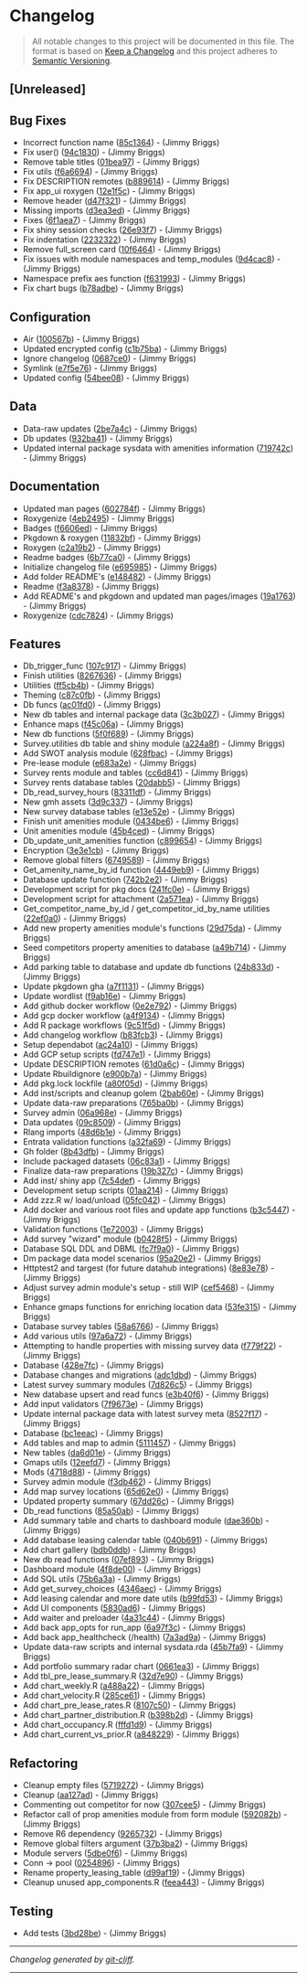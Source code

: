 # Changelog

> All notable changes to this project will be documented in this file. The format is based on
[Keep a Changelog](http://keepachangelog.com/) and this project adheres to
[Semantic Versioning](http://semver.org/).

## [Unreleased]

## Bug Fixes

- Incorrect function name ([85c1364](https://github.com/noclocks/gmhdatahub/commit/85c136488c745ce601add739f822e3c26f4512f3))  - (Jimmy Briggs)
- Fix user() ([94c1830](https://github.com/noclocks/gmhdatahub/commit/94c18306c9c0914ab6f552ae20c3b0785715e4a3))  - (Jimmy Briggs)
- Remove table titles ([01bea97](https://github.com/noclocks/gmhdatahub/commit/01bea97e8ea659e6c375e83c17811b031ea63779))  - (Jimmy Briggs)
- Fix utils ([f6a6694](https://github.com/noclocks/gmhdatahub/commit/f6a6694d7ad7ad656a5d0a80ecb62cb050c3d00d))  - (Jimmy Briggs)
- Fix DESCRIPTION remotes ([b889614](https://github.com/noclocks/gmhdatahub/commit/b889614ff0c1e00d574211cb5b60ff9919749592))  - (Jimmy Briggs)
- Fix app_ui roxygen ([12e1f5c](https://github.com/noclocks/gmhdatahub/commit/12e1f5c193423f6d026f6f85b49a8a4defb998d4))  - (Jimmy Briggs)
- Remove header ([d47f321](https://github.com/noclocks/gmhdatahub/commit/d47f32119945af56dff773478e06bd03bda282d7))  - (Jimmy Briggs)
- Missing imports ([d3ea3ed](https://github.com/noclocks/gmhdatahub/commit/d3ea3edcf604af9a255a5b9d7f7b09bd1c732418))  - (Jimmy Briggs)
- Fixes ([6f1aea7](https://github.com/noclocks/gmhdatahub/commit/6f1aea759153b812d1ea4c27966ef3c977812276))  - (Jimmy Briggs)
- Fix shiny session checks ([26e93f7](https://github.com/noclocks/gmhdatahub/commit/26e93f7ff5a87e6a20e36fd69210ef3cdf0d9fe5))  - (Jimmy Briggs)
- Fix indentation ([2232322](https://github.com/noclocks/gmhdatahub/commit/223232261b648f61e361bbea1fabb13857a920ac))  - (Jimmy Briggs)
- Remove full_screen card ([10f6464](https://github.com/noclocks/gmhdatahub/commit/10f6464c2f2e606988cd0bc8287fa7bbff1e3faf))  - (Jimmy Briggs)
- Fix issues with module namespaces and temp_modules ([9d4cac8](https://github.com/noclocks/gmhdatahub/commit/9d4cac8ea5ec12f51276c4d65b9f77de9c1ecc7b))  - (Jimmy Briggs)
- Namespace prefix aes function ([f631993](https://github.com/noclocks/gmhdatahub/commit/f631993220e5e9a5bf184cbec8da68a84a2ef6b7))  - (Jimmy Briggs)
- Fix chart bugs ([b78adbe](https://github.com/noclocks/gmhdatahub/commit/b78adbe4cd1b0a03174f4b70587ebd1b42b392a1))  - (Jimmy Briggs)

## Configuration

- Air ([100567b](https://github.com/noclocks/gmhdatahub/commit/100567bec93aa1ec75e095b0e2dbcc72b3345615))  - (Jimmy Briggs)
- Updated encrypted config ([c1b75ba](https://github.com/noclocks/gmhdatahub/commit/c1b75ba111e7f5e5e92a7c85d8b86748c867592f))  - (Jimmy Briggs)
- Ignore changelog ([0687ce0](https://github.com/noclocks/gmhdatahub/commit/0687ce019ddc82f7f6a411ba5f0a404e18834fda))  - (Jimmy Briggs)
- Symlink ([e7f5e76](https://github.com/noclocks/gmhdatahub/commit/e7f5e76e35e465bd7cb1e0f56b0334c1a50ffb0f))  - (Jimmy Briggs)
- Updated config ([54bee08](https://github.com/noclocks/gmhdatahub/commit/54bee083bc1a150b5b69408262077ebd018e8b4a))  - (Jimmy Briggs)

## Data

- Data-raw updates ([2be7a4c](https://github.com/noclocks/gmhdatahub/commit/2be7a4c92864961e337a91af804dda817833546b))  - (Jimmy Briggs)
- Db updates ([932ba41](https://github.com/noclocks/gmhdatahub/commit/932ba412622627797a76ef3523fa20d8b82deb30))  - (Jimmy Briggs)
- Updated internal package sysdata with amenities information ([719742c](https://github.com/noclocks/gmhdatahub/commit/719742ca2db6191d15a5d73c3a6ca878739c32a7))  - (Jimmy Briggs)

## Documentation

- Updated man pages ([602784f](https://github.com/noclocks/gmhdatahub/commit/602784ff9b9a61a0d7c7b083e7df3f10aa5d92d3))  - (Jimmy Briggs)
- Roxygenize ([4eb2495](https://github.com/noclocks/gmhdatahub/commit/4eb2495f7fd5e798c55ab887c4813590fbabc36d))  - (Jimmy Briggs)
- Badges ([f6606ed](https://github.com/noclocks/gmhdatahub/commit/f6606ed79457e51128b6fafa21ba88cd6cb290fa))  - (Jimmy Briggs)
- Pkgdown & roxygen ([11832bf](https://github.com/noclocks/gmhdatahub/commit/11832bfabcfe6ce478277727a38102ae0c164976))  - (Jimmy Briggs)
- Roxygen ([c2a19b2](https://github.com/noclocks/gmhdatahub/commit/c2a19b26bed7acee63f9fe36752c9db6bbc18447))  - (Jimmy Briggs)
- Readme badges ([6b77ca0](https://github.com/noclocks/gmhdatahub/commit/6b77ca072209e76c1f210f80b1e6b8f94e9330e6))  - (Jimmy Briggs)
- Initialize changelog file ([e695985](https://github.com/noclocks/gmhdatahub/commit/e695985115c39614c2338bd75ff7c2d432a20860))  - (Jimmy Briggs)
- Add folder README's ([e148482](https://github.com/noclocks/gmhdatahub/commit/e1484822d64c36fd86e3214f90d00f1cc8544aae))  - (Jimmy Briggs)
- Readme ([f3a8378](https://github.com/noclocks/gmhdatahub/commit/f3a8378609ed653d2481a2987877b843bb32f10a))  - (Jimmy Briggs)
- Add README's and pkgdown and updated man pages/images ([19a1763](https://github.com/noclocks/gmhdatahub/commit/19a1763dd8e0f50b59166afc9dce9e040be89efa))  - (Jimmy Briggs)
- Roxygenize ([cdc7824](https://github.com/noclocks/gmhdatahub/commit/cdc7824abc326400093cf57e08cb51a615c5bfae))  - (Jimmy Briggs)

## Features

- Db_trigger_func ([107c917](https://github.com/noclocks/gmhdatahub/commit/107c917ef6709e5972fd8b28dd7c980746aba7b4))  - (Jimmy Briggs)
- Finish utilities ([8267636](https://github.com/noclocks/gmhdatahub/commit/8267636576a256d216d865a57672fec9528dd928))  - (Jimmy Briggs)
- Utilities ([ff5cb4b](https://github.com/noclocks/gmhdatahub/commit/ff5cb4b5c6bd67676d6ce48d331e1363dab75989))  - (Jimmy Briggs)
- Theming ([c87c0fb](https://github.com/noclocks/gmhdatahub/commit/c87c0fbf96296ed0676f9ea921e7a83af0387794))  - (Jimmy Briggs)
- Db funcs ([ac01fd0](https://github.com/noclocks/gmhdatahub/commit/ac01fd001e7f789c82093942e3fcd8ca288ccaf7))  - (Jimmy Briggs)
- New db tables and internal package data ([3c3b027](https://github.com/noclocks/gmhdatahub/commit/3c3b027c6a2d398288677ab752870a4cdb5490ed))  - (Jimmy Briggs)
- Enhance maps ([f45c06a](https://github.com/noclocks/gmhdatahub/commit/f45c06aa5fffd5d7af5408aad3f4b7cf8426eb93))  - (Jimmy Briggs)
- New db functions ([5f0f689](https://github.com/noclocks/gmhdatahub/commit/5f0f68916a3ae793968e91685e56ffae9c6c6b33))  - (Jimmy Briggs)
- Survey.utilities db table and shiny module ([a224a8f](https://github.com/noclocks/gmhdatahub/commit/a224a8fe9ecd0fe40f5df9e3abafe3fca370cd4d))  - (Jimmy Briggs)
- Add SWOT analysis module ([628fbac](https://github.com/noclocks/gmhdatahub/commit/628fbacf72f168dea382d9d96ba5535b76df7e54))  - (Jimmy Briggs)
- Pre-lease module ([e683a2e](https://github.com/noclocks/gmhdatahub/commit/e683a2e4e6d2b4fa967a758ef058d55b7a0be81a))  - (Jimmy Briggs)
- Survey rents module and tables ([cc6d841](https://github.com/noclocks/gmhdatahub/commit/cc6d841a5a4f190de929c6b194a24d1a7c02ad4e))  - (Jimmy Briggs)
- Survey rents database tables ([20dabb5](https://github.com/noclocks/gmhdatahub/commit/20dabb54f60cc2fb6c7b5da08e8b313f88bae8e0))  - (Jimmy Briggs)
- Db_read_survey_hours ([83311df](https://github.com/noclocks/gmhdatahub/commit/83311df01dbec3f5e8c37af7363736cb0d622e49))  - (Jimmy Briggs)
- New gmh assets ([3d9c337](https://github.com/noclocks/gmhdatahub/commit/3d9c337f0ebee9b1136397d2cd44454858df3fa1))  - (Jimmy Briggs)
- New survey database tables ([e13e52e](https://github.com/noclocks/gmhdatahub/commit/e13e52e6c21987e1832019c477f2933df673cb9f))  - (Jimmy Briggs)
- Finish unit amenities module ([0434be6](https://github.com/noclocks/gmhdatahub/commit/0434be652403ba0f4cc0e49d7bca72610139072a))  - (Jimmy Briggs)
- Unit amenities module ([45b4ced](https://github.com/noclocks/gmhdatahub/commit/45b4ced70fde53ef3d3c9590f92bdcbe1be5ee75))  - (Jimmy Briggs)
- Db_update_unit_amenities function ([c899654](https://github.com/noclocks/gmhdatahub/commit/c899654c31d2a8bc26031c0970d08191ef0d48e6))  - (Jimmy Briggs)
- Encryption ([3e3e1cb](https://github.com/noclocks/gmhdatahub/commit/3e3e1cb070d348f593c16a4ce1454b8acca9fc04))  - (Jimmy Briggs)
- Remove global filters ([6749589](https://github.com/noclocks/gmhdatahub/commit/674958906bc4b877f32b6192a99cca8ad1255705))  - (Jimmy Briggs)
- Get_amenity_name_by_id function ([4449eb9](https://github.com/noclocks/gmhdatahub/commit/4449eb934fc9c2a5a4331795b15d931ffab7189c))  - (Jimmy Briggs)
- Database update function ([742b2e2](https://github.com/noclocks/gmhdatahub/commit/742b2e20db9695811dd65204111747996c2e5273))  - (Jimmy Briggs)
- Development script for pkg docs ([241fc0e](https://github.com/noclocks/gmhdatahub/commit/241fc0ec7416033ef63fcf3b5b87cb8488643899))  - (Jimmy Briggs)
- Development script for attachment ([2a571ea](https://github.com/noclocks/gmhdatahub/commit/2a571eac08da937ed5478b936ccad3fce8528b59))  - (Jimmy Briggs)
- Get_competitor_name_by_id / get_competitor_id_by_name utilities ([22ef0a0](https://github.com/noclocks/gmhdatahub/commit/22ef0a0419a7572d6bd003938abc2e02348c7719))  - (Jimmy Briggs)
- Add new property amenities module's functions ([29d75da](https://github.com/noclocks/gmhdatahub/commit/29d75dacfff69f77999a9fe204f78261692a04cf))  - (Jimmy Briggs)
- Seed competitors property amenities to database ([a49b714](https://github.com/noclocks/gmhdatahub/commit/a49b714978ad84a440580bb93cf7e96071b24862))  - (Jimmy Briggs)
- Add parking table to database and update db functions ([24b833d](https://github.com/noclocks/gmhdatahub/commit/24b833d54a71d8eaf8d2e5d494628938f63e7779))  - (Jimmy Briggs)
- Update pkgdown gha ([a7f1131](https://github.com/noclocks/gmhdatahub/commit/a7f1131519f22084f2c70f5f40160a8bd4998b33))  - (Jimmy Briggs)
- Update wordlist ([f9ab16e](https://github.com/noclocks/gmhdatahub/commit/f9ab16e807e4c9e717b21800baccdb0a16169740))  - (Jimmy Briggs)
- Add github docker workflow ([0e2e792](https://github.com/noclocks/gmhdatahub/commit/0e2e792b3a33c09572ab652dbc613c16a77ba929))  - (Jimmy Briggs)
- Add gcp docker workflow ([a4f9134](https://github.com/noclocks/gmhdatahub/commit/a4f913443b06c88d0151df2a88c1b9ad8dd54ced))  - (Jimmy Briggs)
- Add R package workflows ([9c51f5d](https://github.com/noclocks/gmhdatahub/commit/9c51f5da85d3013039d9a26e208b0286c3335b56))  - (Jimmy Briggs)
- Add changelog workflow ([b83fcb3](https://github.com/noclocks/gmhdatahub/commit/b83fcb3e944bf1d750be9788422a16d85250e2e8))  - (Jimmy Briggs)
- Setup dependabot ([ac24a10](https://github.com/noclocks/gmhdatahub/commit/ac24a108cdcf4bf0b7d9fd577c4d72efa6959de1))  - (Jimmy Briggs)
- Add GCP setup scripts ([fd747e1](https://github.com/noclocks/gmhdatahub/commit/fd747e1c2d62363c8fc8d3abafa98bb0ce46f15c))  - (Jimmy Briggs)
- Update DESCRIPTION remotes ([61d0a6c](https://github.com/noclocks/gmhdatahub/commit/61d0a6c2510011daa612bbf36c94f80948a17736))  - (Jimmy Briggs)
- Update Rbuildignore ([e900b7a](https://github.com/noclocks/gmhdatahub/commit/e900b7ae8cb27196e9347958f9172a04a95e2ef1))  - (Jimmy Briggs)
- Add pkg.lock lockfile ([a80f05d](https://github.com/noclocks/gmhdatahub/commit/a80f05de2f56d1de6a6cb85f5361b26c543c077f))  - (Jimmy Briggs)
- Add inst/scripts and cleanup golem ([2bab60e](https://github.com/noclocks/gmhdatahub/commit/2bab60ec0dfda852c93f373be73b8757387c8e32))  - (Jimmy Briggs)
- Update data-raw preparations ([765ba0b](https://github.com/noclocks/gmhdatahub/commit/765ba0bc3ede2207b5ec1742602e8090bbb15280))  - (Jimmy Briggs)
- Survey admin ([06a968e](https://github.com/noclocks/gmhdatahub/commit/06a968ebb04be62fb97cd43f96ed22774240f697))  - (Jimmy Briggs)
- Data updates ([09c8509](https://github.com/noclocks/gmhdatahub/commit/09c8509e53e0283c47e32536fab79395d143bb60))  - (Jimmy Briggs)
- Rlang imports ([48d6b1e](https://github.com/noclocks/gmhdatahub/commit/48d6b1e6b8c6a8da7d2acbc0f6d6f18afd23e68c))  - (Jimmy Briggs)
- Entrata validation functions ([a32fa69](https://github.com/noclocks/gmhdatahub/commit/a32fa6966585858397578203bc561c9effdd91ca))  - (Jimmy Briggs)
- Gh folder ([8b43dfb](https://github.com/noclocks/gmhdatahub/commit/8b43dfbf8747ab46ec943b5097aed2662c4e0007))  - (Jimmy Briggs)
- Include packaged datasets ([06c83a1](https://github.com/noclocks/gmhdatahub/commit/06c83a19a059705b57cf08527f3b50e84af8effe))  - (Jimmy Briggs)
- Finalize data-raw preparations ([19b327c](https://github.com/noclocks/gmhdatahub/commit/19b327cf6a1b4eb2530777c5252a6f674ba29be4))  - (Jimmy Briggs)
- Add inst/ shiny app ([7c54def](https://github.com/noclocks/gmhdatahub/commit/7c54def223fc1831aa40ae7de0ad346a589fd3bf))  - (Jimmy Briggs)
- Development setup scripts ([01aa214](https://github.com/noclocks/gmhdatahub/commit/01aa21461ae48b9f8b0c3cc70f67c05c632cb5c9))  - (Jimmy Briggs)
- Add zzz.R w/ load/unload ([05fc042](https://github.com/noclocks/gmhdatahub/commit/05fc042b4095a55768a8d9b2b1a6554b8843ff6f))  - (Jimmy Briggs)
- Add docker and various root files and update app functions ([b3c5447](https://github.com/noclocks/gmhdatahub/commit/b3c5447e9a3b5625f59c6c9e27380783799a9acc))  - (Jimmy Briggs)
- Validation functions ([1e72003](https://github.com/noclocks/gmhdatahub/commit/1e7200355d11078385f43c307e297222e7a981be))  - (Jimmy Briggs)
- Add survey "wizard" module ([b0428f5](https://github.com/noclocks/gmhdatahub/commit/b0428f582c1d03d27d3b2edebe2a3855c18a0435))  - (Jimmy Briggs)
- Database SQL DDL and DBML ([fc7f9a0](https://github.com/noclocks/gmhdatahub/commit/fc7f9a0a6c8ab10507dd9b930d3b308028587a5d))  - (Jimmy Briggs)
- Dm package data model scenarios ([95a20e2](https://github.com/noclocks/gmhdatahub/commit/95a20e2853d26becfa9293de7981759bc8dbeaba))  - (Jimmy Briggs)
- Httptest2 and targest (for future datahub integrations) ([8e83e78](https://github.com/noclocks/gmhdatahub/commit/8e83e784fa8c36b20a557885cef04836f56b415b))  - (Jimmy Briggs)
- Adjust survey admin module's setup - still WIP ([cef5468](https://github.com/noclocks/gmhdatahub/commit/cef54683c32ab040c50506f99281a105a0a502ac))  - (Jimmy Briggs)
- Enhance gmaps functions for enriching location data ([53fe315](https://github.com/noclocks/gmhdatahub/commit/53fe315d2d663be965606622e2c9d6f834dfd8e5))  - (Jimmy Briggs)
- Database survey tables ([58a6766](https://github.com/noclocks/gmhdatahub/commit/58a67667eaa1c1e82ef69e36bef45db1e5ad2b17))  - (Jimmy Briggs)
- Add various utils ([97a6a72](https://github.com/noclocks/gmhdatahub/commit/97a6a72f2192a2bcbf80b4b902de69f12dc65c40))  - (Jimmy Briggs)
- Attempting to handle properties with missing survey data ([f779f22](https://github.com/noclocks/gmhdatahub/commit/f779f22ce9e115f96b6f466406a2cceda5981f7a))  - (Jimmy Briggs)
- Database ([428e7fc](https://github.com/noclocks/gmhdatahub/commit/428e7fc0123a2729a0463f905120e61714d347f0))  - (Jimmy Briggs)
- Database changes and migrations ([adc1dbd](https://github.com/noclocks/gmhdatahub/commit/adc1dbdcf319a14a642688d88c145f213e17fd0a))  - (Jimmy Briggs)
- Latest survey summary modules ([7d826c5](https://github.com/noclocks/gmhdatahub/commit/7d826c57aa7d2db0983bbc066dece68c49ed4bbc))  - (Jimmy Briggs)
- New database upsert and read funcs ([e3b40f6](https://github.com/noclocks/gmhdatahub/commit/e3b40f616aedc420d5ca759cea607e89413c4339))  - (Jimmy Briggs)
- Add input validators ([7f9673e](https://github.com/noclocks/gmhdatahub/commit/7f9673e0f37030dc1fa46b97d7881738976112f4))  - (Jimmy Briggs)
- Update internal package data with latest survey meta ([8527f17](https://github.com/noclocks/gmhdatahub/commit/8527f17bff41b1b235a310615987b0ea98120ebd))  - (Jimmy Briggs)
- Database ([bc1eeac](https://github.com/noclocks/gmhdatahub/commit/bc1eeacdd9b551ab744dcef577a58f2f44dc2771))  - (Jimmy Briggs)
- Add tables and map to admin ([5111457](https://github.com/noclocks/gmhdatahub/commit/51114575ed5d83cca5ee2f9b65d260b5b267fcb2))  - (Jimmy Briggs)
- New tables ([da6d01e](https://github.com/noclocks/gmhdatahub/commit/da6d01e6d33398080fe3fdef65b6f7d726d0f158))  - (Jimmy Briggs)
- Gmaps utils ([12eefd7](https://github.com/noclocks/gmhdatahub/commit/12eefd7a4a1b2c47957b5583f03b9e618842456e))  - (Jimmy Briggs)
- Mods ([4718d88](https://github.com/noclocks/gmhdatahub/commit/4718d88d5b52ff95a460f2288573108431d849b7))  - (Jimmy Briggs)
- Survey admin module ([f3db462](https://github.com/noclocks/gmhdatahub/commit/f3db462848d5285398ee0fc049078f125afd2629))  - (Jimmy Briggs)
- Add map survey locations ([65d62e0](https://github.com/noclocks/gmhdatahub/commit/65d62e04468c2f9268bcb8778f1c31a800bbc04e))  - (Jimmy Briggs)
- Updated property summary ([67dd26c](https://github.com/noclocks/gmhdatahub/commit/67dd26c8d9b1179596848e8bfe60d21806a77afe))  - (Jimmy Briggs)
- Db_read functions ([85a50ab](https://github.com/noclocks/gmhdatahub/commit/85a50abbc2dd22bfc86931e14233b84c985a3336))  - (Jimmy Briggs)
- Add summary table and charts to dashboard module ([dae360b](https://github.com/noclocks/gmhdatahub/commit/dae360b2ac305c2a57b91db8897c0c8888d06e30))  - (Jimmy Briggs)
- Add database leasing calendar table ([040b691](https://github.com/noclocks/gmhdatahub/commit/040b691d9b962bb3eda54a4888bf102ada44107b))  - (Jimmy Briggs)
- Add chart gallery ([bdb0ddb](https://github.com/noclocks/gmhdatahub/commit/bdb0ddb27c926a246e084e1ac234408420adb718))  - (Jimmy Briggs)
- New db read functions ([07ef893](https://github.com/noclocks/gmhdatahub/commit/07ef8931f4e3a32e394f798a21e26610c64899d2))  - (Jimmy Briggs)
- Dashboard module ([4f8de00](https://github.com/noclocks/gmhdatahub/commit/4f8de002c5174835bb35c7827d6e9598ff629cc8))  - (Jimmy Briggs)
- Add SQL utils ([75b6a3a](https://github.com/noclocks/gmhdatahub/commit/75b6a3ae449f0b4bc79e0bd240c6b9d0d9750f5d))  - (Jimmy Briggs)
- Add get_survey_choices ([4346aec](https://github.com/noclocks/gmhdatahub/commit/4346aec8124548948c275effb92d787fc0a9c722))  - (Jimmy Briggs)
- Add leasing calendar and more date utils ([b99fd53](https://github.com/noclocks/gmhdatahub/commit/b99fd53c803ecb9e2e659b4b7bad7d8e08a93ea7))  - (Jimmy Briggs)
- Add UI components ([5830ad6](https://github.com/noclocks/gmhdatahub/commit/5830ad6efc379ce411a91371c8d02a38041038fc))  - (Jimmy Briggs)
- Add waiter and preloader ([4a31c44](https://github.com/noclocks/gmhdatahub/commit/4a31c44e7d2aba860aad6d0769d8af8201d2d96a))  - (Jimmy Briggs)
- Add back app_opts for run_app ([6a97f3c](https://github.com/noclocks/gmhdatahub/commit/6a97f3c92ed5af2bfcf17b6d08d3cd515e6e5152))  - (Jimmy Briggs)
- Add back app_healthcheck (/health) ([7a3ad9a](https://github.com/noclocks/gmhdatahub/commit/7a3ad9a954f9e81c6f2ab86b9a18570390174c22))  - (Jimmy Briggs)
- Update data-raw scripts and internal sysdata.rda ([45b7fa9](https://github.com/noclocks/gmhdatahub/commit/45b7fa9642ed7b69b72150aa28823348139cd4f9))  - (Jimmy Briggs)
- Add portfolio summary radar chart ([0661ea3](https://github.com/noclocks/gmhdatahub/commit/0661ea39fd596ef0109e2a5a7a26199c262d343d))  - (Jimmy Briggs)
- Add tbl_pre_lease_summary.R ([32d7e90](https://github.com/noclocks/gmhdatahub/commit/32d7e9032f18e0aeceeef953cde094c142408320))  - (Jimmy Briggs)
- Add chart_weekly.R ([a488a22](https://github.com/noclocks/gmhdatahub/commit/a488a2252f6a585c25b6a6206368a8ef2c8aa5c6))  - (Jimmy Briggs)
- Add chart_velocity.R ([285ce61](https://github.com/noclocks/gmhdatahub/commit/285ce618c93cc8f40e2466eb92f094b07c94746d))  - (Jimmy Briggs)
- Add chart_pre_lease_rates.R ([8107c50](https://github.com/noclocks/gmhdatahub/commit/8107c5051bd785589b33da40d352f208228400a4))  - (Jimmy Briggs)
- Add chart_partner_distribution.R ([b398b2d](https://github.com/noclocks/gmhdatahub/commit/b398b2d1198142dbd696b10704d3bcb016a4ad9f))  - (Jimmy Briggs)
- Add chart_occupancy.R ([fffd1d9](https://github.com/noclocks/gmhdatahub/commit/fffd1d925a26b7adc820f46a623f10326d15002b))  - (Jimmy Briggs)
- Add chart_current_vs_prior.R ([a848229](https://github.com/noclocks/gmhdatahub/commit/a8482295c79839b70ba6d4aedecd5db15a67c4f5))  - (Jimmy Briggs)

## Refactoring

- Cleanup empty files ([5719272](https://github.com/noclocks/gmhdatahub/commit/571927231be0a869066ea787250bb271a039eae9))  - (Jimmy Briggs)
- Cleanup ([aa127ad](https://github.com/noclocks/gmhdatahub/commit/aa127ad5b41234646e113298562931398f665969))  - (Jimmy Briggs)
- Commenting out competitor for now ([307cee5](https://github.com/noclocks/gmhdatahub/commit/307cee5331825460304e33f46fbd6d3dfeedefc9))  - (Jimmy Briggs)
- Refactor call of prop amenities module from form module ([592082b](https://github.com/noclocks/gmhdatahub/commit/592082bf7484b6cc82f5060b2aa893cb24c83c93))  - (Jimmy Briggs)
- Remove R6 dependency ([9265732](https://github.com/noclocks/gmhdatahub/commit/9265732cd0549a44f74d8643522c4aeeb79be64d))  - (Jimmy Briggs)
- Remove global filters argument ([37b3ba2](https://github.com/noclocks/gmhdatahub/commit/37b3ba2be031831c1db9eb1f5e5e5d26863bb5a8))  - (Jimmy Briggs)
- Module servers ([5dbe0f6](https://github.com/noclocks/gmhdatahub/commit/5dbe0f662ae11f8611c44e47224ceaa7d89ae9ac))  - (Jimmy Briggs)
- Conn -> pool ([0254896](https://github.com/noclocks/gmhdatahub/commit/02548967a3f18dd4ba677d0edda6814e41216947))  - (Jimmy Briggs)
- Rename property_leasing_table ([d99af19](https://github.com/noclocks/gmhdatahub/commit/d99af196a93fee10424f49afec5c5fdac6b3c9b9))  - (Jimmy Briggs)
- Cleanup unused app_components.R ([feea443](https://github.com/noclocks/gmhdatahub/commit/feea44398e89bd4f1f0c7984126cabd1b02e0e50))  - (Jimmy Briggs)

## Testing

- Add tests ([3bd28be](https://github.com/noclocks/gmhdatahub/commit/3bd28be3f06b605c611530329bb74ca3c9b5b150))  - (Jimmy Briggs)

***
*Changelog generated by [git-cliff](https://github.com/orhun/git-cliff).*
***
